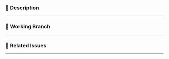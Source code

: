 <!-- 제목 : [PR유형] PR Summary-->
<!-- ex) [feat] 로그인 기능 구현 -->
### 📝 Description
---
<!-- 작업사항 -->


### 🌲 Working Branch
---
<!-- 작업 브랜치 -->


### 📖 Related Issues
---
<!-- 이슈 번호를 입력해주세요(ex. close #이슈번호) -->
